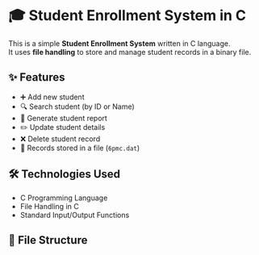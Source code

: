 # 🎓 Student Enrollment System in C

This is a simple **Student Enrollment System** written in C language.  
It uses **file handling** to store and manage student records in a binary file.  

## ✨ Features
- ➕ Add new student
- 🔍 Search student (by ID or Name)
- 📄 Generate student report
- ✏️ Update student details
- ❌ Delete student record
- 💾 Records stored in a file (`6pmc.dat`)

## 🛠️ Technologies Used
- C Programming Language
- File Handling in C
- Standard Input/Output Functions

## 📂 File Structure
